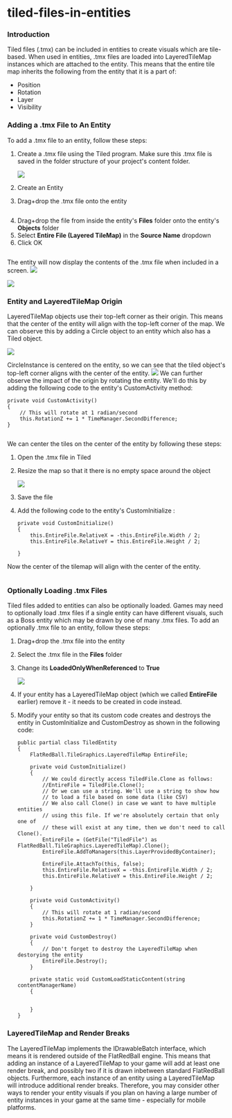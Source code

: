 # tiled-files-in-entities

### Introduction

Tiled files (.tmx) can be included in entities to create visuals which are tile-based. When used in entities, .tmx files are loaded into LayeredTileMap instances which are attached to the entity. This means that the entire tile map inherits the following from the entity that it is a part of:

* Position
* Rotation
* Layer
* Visibility

### Adding a .tmx File to An Entity

To add a .tmx file to an entity, follow these steps:

1.  Create a .tmx file using the Tiled program. Make sure this .tmx file is saved in the folder structure of your project's content folder.

    ![](../../../media/2017-09-img\_59cae5f4e8a70.png)
2. Create an Entity
3. Drag+drop the .tmx file onto the entity 

<figure><img src="../../../media/2017-09-2017-09-26\_17-28-57.gif" alt=""><figcaption></figcaption></figure>


4. Drag+drop the file from inside the entity's **Files** folder onto the entity's **Objects** folder
5. Select **Entire File (Layered TileMap)** in the **Source Name** dropdown
6. Click OK 

<figure><img src="../../../media/2017-09-2017-09-26\_17-33-51.gif" alt=""><figcaption></figcaption></figure>



The entity will now display the contents of the .tmx file when included in a screen. ![](../../../media/2017-09-img\_59cae57528f71.png)

![](../../../media/2017-09-img\_59cae5a9912b2.png)

### Entity and LayeredTileMap Origin

LayeredTileMap objects use their top-left corner as their origin. This means that the center of the entity will align with the top-left corner of the map. We can observe this by adding a Circle object to an entity which also has a Tiled object.

![](../../../media/2017-09-img\_59cae6bc94570.png)

CircleInstance is centered on the entity, so we can see that the tiled object's top-left corner aligns with the center of the entity. ![](../../../media/2017-09-img\_59cae6fe1d451.png) We can further observe the impact of the origin by rotating the entity. We'll do this by adding the following code to the entity's CustomActivity  method:

```lang:c#
private void CustomActivity()
{
    // This will rotate at 1 radian/second
    this.RotationZ += 1 * TimeManager.SecondDifference;
}
```



<figure><img src="../../../media/2017-09-2017-09-26\_17-49-07.gif" alt=""><figcaption></figcaption></figure>

 We can center the tiles on the center of the entity by following these steps:

1. Open the .tmx file in Tiled
2.  Resize the map so that it there is no empty space around the object

    ![](../../../media/2017-09-img\_59caea24d5420.png)
3. Save the file
4.  Add the following code to the entity's CustomInitialize :

    ```lang:c#
    private void CustomInitialize()
    {
        this.EntireFile.RelativeX = -this.EntireFile.Width / 2;
        this.EntireFile.RelativeY = this.EntireFile.Height / 2;

    }
    ```

Now the center of the tilemap will align with the center of the entity. 

<figure><img src="../../../media/2017-09-2017-09-26\_18-04-51.gif" alt=""><figcaption></figcaption></figure>



### Optionally Loading .tmx Files

Tiled files added to entities can also be optionally loaded. Games may need to optionally load .tmx files if a single entity can have different visuals, such as a Boss entity which may be drawn by one of many .tmx files. To add an optionally .tmx file to an entity, follow these steps:

1. Drag+drop the .tmx file into the entity
2. Select the .tmx file in the **Files** folder
3.  Change its **LoadedOnlyWhenReferenced** to **True**

    ![](../../../media/2017-09-img\_59caeeb437173.png)
4. If your entity has a LayeredTileMap object (which we called **EntireFile** earlier) remove it - it needs to be created in code instead.
5.  Modify your entity so that its custom code creates and destroys the entity in CustomInitialize  and CustomDestroy  as shown in the following code:

    ```lang:c#
    public partial class TiledEntity
    {
        FlatRedBall.TileGraphics.LayeredTileMap EntireFile;

        private void CustomInitialize()
        {
            // We could directly access TiledFile.Clone as follows:
            //EntireFile = TiledFile.Clone();
            // Or we can use a string. We'll use a string to show how
            // to load a file based on some data (like CSV)
            // We also call Clone() in case we want to have multiple entities
            // using this file. If we're absolutely certain that only one of
            // these will exist at any time, then we don't need to call Clone().
            EntireFile = (GetFile("TiledFile") as FlatRedBall.TileGraphics.LayeredTileMap).Clone();
            EntireFile.AddToManagers(this.LayerProvidedByContainer);

            EntireFile.AttachTo(this, false);
            this.EntireFile.RelativeX = -this.EntireFile.Width / 2;
            this.EntireFile.RelativeY = this.EntireFile.Height / 2;

        }

        private void CustomActivity()
        {
            // This will rotate at 1 radian/second
            this.RotationZ += 1 * TimeManager.SecondDifference;
        }

        private void CustomDestroy()
        {
            // Don't forget to destroy the LayeredTileMap when destorying the entity
            EntireFile.Destroy();
        }

        private static void CustomLoadStaticContent(string contentManagerName)
        {


        }
    }
    ```

### LayeredTileMap and Render Breaks

The LayeredTileMap implements the IDrawableBatch interface, which means it is rendered outside of the FlatRedBall engine. This means that adding an instance of a LayeredTileMap to your game will add at least one render break, and possibly two if it is drawn inbetween standard FlatRedBall objects. Furthermore, each instance of an entity using a LayeredTileMap will introduce additional render breaks. Therefore, you may consider other ways to render your entity visuals if you plan on having a large number of entity instances in your game at the same time - especially for mobile platforms.
